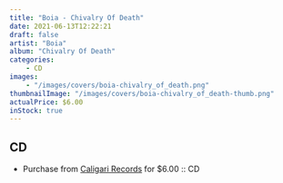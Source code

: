 ```yaml
---
title: "Boia - Chivalry Of Death"
date: 2021-06-13T12:22:21
draft: false
artist: "Boia"
album: "Chivalry Of Death"
categories:
    - CD
images:
    - "/images/covers/boia-chivalry_of_death.png"
thumbnailImage: "/images/covers/boia-chivalry_of_death-thumb.png"
actualPrice: $6.00
inStock: true
---
```


## CD
* Purchase from [Caligari Records](https://caligarirecords.storenvy.com/products/22419174-boia-chivalry-of-death-cal-080-cd) for $6.00 :: CD
